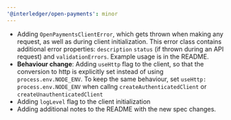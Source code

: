 ```yaml
---
'@interledger/open-payments': minor
---
```


- Adding `OpenPaymentsClientError`, which gets thrown when making any request, as well as during client initialization. This error class contains additional error properties: `description` `status` (if thrown during an API request) and `validationErrors`. Example usage is in the README.
- **Behaviour change**: Adding `useHttp` flag to the client, so that the conversion to http is explicitly set instead of using `process.env.NODE_ENV`. To keep the same behaviour, set `useHttp: process.env.NODE_ENV` when callng `createAuthenticatedClient` or `createUnauthenticatedClient`
- Adding `logLevel` flag to the client initialization
- Adding additional notes to the README with the new spec changes.

